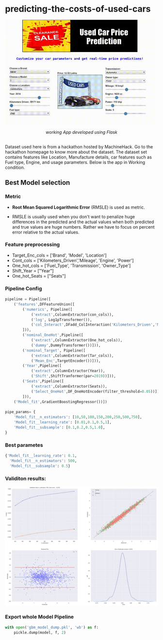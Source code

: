 # predicting-the-costs-of-used-cars

![](Snapshots/working_app.gif)

<center><i>working App developed using Flask</i></center><br>

Dataset used here is from a hackathon hosted by MachineHack. Go to the hackathon homepage to know more about the dataset. The dataset set contains features like Location, Manufacture details, car features such as Fuel type, Engine, and usage parameters. Below is the app in Working condition.

## Best Model  selection

### Metric 
* **Root Mean Squared Logarithmic Error** (RMSLE) is used as metric.

* RMSLE is usually used when you don't want to penalize huge differences in the predicted and the actual values when both predicted and true values are huge numbers. Rather we have to focus on percent error relative to the actual values.

### Feature preprocessing

* Target_Enc_cols = ['Brand', 'Model', 'Location']
* Cont_cols = ['Kilometers_Driven','Mileage', 'Engine', 'Power']
* One_hot_cols = ['Fuel_Type', 'Transmission', 'Owner_Type']
* Shift_Year = ["Year"]
* One_hot_Seats = ["Seats"]

### Pipeline Config 

``` python
pipeline = Pipeline([
    ('features',DFFeatureUnion([
        ('numerics', Pipeline([
            ('extract',ColumnExtractor(con_cols)),
            ('log', Log1pTransformer()),
            ('col_Interact',DFadd_ColInteraction('Kilometers_Driven','Mileage'))
        ])),
        ('nominal_OneHot',Pipeline([
            ('extract',ColumnExtractor(One_hot_cols)),
            ('dummy',DummyTransformer())])),
        ('nominal_Target', Pipeline([
            ('extract',ColumnExtractor(Tar_cols)),
            ('Mean_Enc',TargetEncoder())])),
        ('Year',Pipeline([
            ('extract',ColumnExtractor(Year)),
            ('Shift',ShiftTranformer(par=2019))])),
        ('Seats',Pipeline([
            ('extract',ColumnExtractor(Seats)),
            ('Select_OneHot',DF_OneHotEncoder(filter_threshold=0.05))]))
        ])),
    ('Model_fit',GradientBoostingRegressor())])

pipe_params= {
    'Model_fit__n_estimators': [10,50,100,150,200,250,500,750],
    'Model_fit__learning_rate': [0.01,0.1,0.5,1],
    'Model_fit__subsample': [0.1,0.2,0.5,1.0],
}
```

### Best parametes

``` python
{'Model_fit__learning_rate': 0.1,
  'Model_fit__n_estimators': 500,
  'Model_fit__subsample': 0.5}
```

### Validiton results:

![](Snapshots/Best_model_validRes.png)


### Export whole Model Pipeline

``` python
with open('gbm_model_dump.pkl', 'wb') as f:
    pickle.dump(model, f, 2)
```
